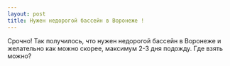 ```yaml
---
layout: post 
title: Нужен недорогой бассейн в Воронеже ! 
--- 
```

Срочно! Так получилось, что нужен недорогой бассейн в Воронеже и желательно как можно скорее, максимум 2-3 дня подожду. Где взять можно?